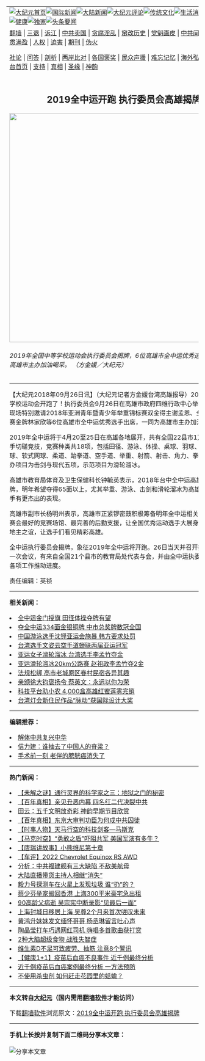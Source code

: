 <a name="1" id="1" target="_blank"></a><span id="1"></span>
<table align=center border="0"><tr><td colspan="2" VALIGN=TOP><a href="https://github.com/oneuom382/djy/blob/master/gb/nf1351518.md#1"><img src="https://raw.githubusercontent.com/oneuom382/www/master/t/djy/1.jpg" title="大纪元首页" alt="大纪元首页"></a><a href="https://github.com/oneuom382/djy/blob/master/gb/n24hr.md#1"><img src="https://raw.githubusercontent.com/oneuom382/www/master/t/djy/3.jpg" title="国际新闻" alt="国际新闻"></a><a href="https://github.com/oneuom382/djy/blob/master/gb/nsc413.md#1"><img src="https://raw.githubusercontent.com/oneuom382/www/master/t/djy/4.jpg" title="大陆新闻" alt="大陆新闻"></a><a href="https://github.com/oneuom382/djy/blob/master/gb/news392.md#1"><img src="https://raw.githubusercontent.com/oneuom382/www/master/t/djy/5.jpg" title="大纪元评论" alt="大纪元评论"></a><a href="https://github.com/oneuom382/djy/blob/master/gb/news2007.md#1"><img src="https://raw.githubusercontent.com/oneuom382/www/master/t/djy/6.jpg" title="传统文化" alt="传统文化"></a><a href="https://github.com/oneuom382/djy/blob/master/gb/news2008.md#1"><img src="https://raw.githubusercontent.com/oneuom382/www/master/t/djy/7.jpg" title="生活消费" alt="生活消费"></a><a href="https://github.com/oneuom382/djy/blob/master/gb/ncyule.md#1"><img src="https://raw.githubusercontent.com/oneuom382/www/master/t/djy/8.jpg" title="娱乐休闲" alt="娱乐休闲"></a><a href="https://github.com/oneuom382/djy/blob/master/gb/nsc1002.md#1"><img src="https://raw.githubusercontent.com/oneuom382/www/master/t/djy/9.jpg" title="健康" alt="健康"></a><a href="https://github.com/oneuom382/djy/blob/master/gb/nf6092.md#1"><img src="https://raw.githubusercontent.com/oneuom382/www/master/t/djy/10a.jpg" title="独家" alt="独家"></a><a href="https://github.com/oneuom382/djy/blob/master/gb/nf4514.md#1"><img src="https://raw.githubusercontent.com/oneuom382/www/master/t/djy/12a.jpg" title="头条要闻" alt="头条要闻"></a></td></tr>
<tr><td colspan="2" VALIGN=TOP><a target="_blank" href="https://github.com/oneuom382/www/blob/master/README.md?zsrh#1">翻墙</a> | <a target="_blank" href="https://github.com/oneuom382/djy/blob/master/gb/nf5657.md#1">三退</a> | <a target="_blank" href="https://github.com/oneuom382/djy/blob/master/gb/nf6124.md#1">诉江</a> | <a target="_blank" href="https://github.com/oneuom382/djy/blob/master/gb/nf1176117.md#1">中共卖国</a> | <a target="_blank" href="https://github.com/oneuom382/djy/blob/master/gb/nf5773.md#1">贪腐淫乱</a> | <a target="_blank" href="https://github.com/oneuom382/djy/blob/master/gb/nf1176115.md#1">窜改历史</a> | <a target="_blank" href="https://github.com/oneuom382/djy/blob/master/gb/nf1176107.md#1">党魁画皮</a> | <a target="_blank" href="https://github.com/oneuom382/djy/blob/master/gb/nf1320400.md#1">中共间谍</a> | <a target="_blank" href="https://github.com/oneuom382/djy/blob/master/gb/nf1176114.md#1">破坏传统</a> | <a target="_blank" href="https://github.com/oneuom382/ntdtv/blob/master/gb/prog447_1.md#1">恶贯满盈</a> | <a target="_blank" href="https://github.com/oneuom382/djy/blob/master/gb/ncid278.md#1">人权</a> | <a target="_blank" href="https://github.com/oneuom382/djy/blob/master/gb/nf1176111.md#1">迫害</a> | <a target="_blank" href="https://gitlab.com/szzdlab/mh-qikan/blob/master/README.md#1">期刊</a> | <a target="_blank" href="https://github.com/oneuom382/djy/blob/master/gb/nf5562.md#1">伪火</a></p><p><a target="_blank" href="https://github.com/oneuom382/djy/blob/master/gb/9p.md#1">社论</a> | <a target="_blank" href="https://github.com/oneuom382/djy/blob/master/gb/nf4378.md#1">问答</a> | <a target="_blank" href="https://github.com/oneuom382/djy/blob/master/gb/nf5792.md#1">剖析</a> | <a target="_blank" href="https://github.com/oneuom382/djy/blob/master/gb/nf5735.md#1">两岸比对</a> | <a target="_blank" href="https://github.com/oneuom382/djy/blob/master/gb/nf6119.md#1">各国褒奖</a> | <a target="_blank" href="https://github.com/oneuom382/djy/blob/master/gb/nf6120.md#1">民众声援</a> | <a target="_blank" href="https://github.com/oneuom382/djy/blob/master/gb/nf1188594.md#1">难忘记忆</a> | <a target="_blank" href="https://github.com/oneuom382/djy/blob/master/gb/nf3180.md#1">海外弘传</a> | <a target="_blank" href="https://github.com/oneuom382/djy/blob/master/gb/nf5410.md#1">万人上访</a> | <a target="_blank" href="https://github.com/oneuom382/www/blob/master/README.md?zsrh#1">平台首页</a> | <a target="_blank" href="https://github.com/oneuom382/djy/blob/master/gb/nf4386.md#1">支持</a> | <a target="_blank" href="https://github.com/oneuom382/djy/blob/master/gb/nf4389.md#1">真相</a> | <a target="_blank" href="https://github.com/oneuom382/djy/blob/master/gb/nf5790.md#1">圣缘</a> | <a target="_blank" href="https://github.com/oneuom382/djy/blob/master/gb/nf4786.md#1">神韵</a></td></tr>
<tr><td VALIGN=TOP width="626"><h2 align=center>2019全中运开跑 执行委员会高雄揭牌</h2>
<img width="600" src="https://i.epochtimes.com/assets/uploads/2018/09/01dd5d9c53ca0410d8b873ad6b3d909e-600x400.jpg" />
<h6>2019年全国中等学校运动会执行委员会揭牌，6位高雄市全中运优秀选手一同出席为高雄市主办加油喝采。 （方金媛／大纪元）
</h6>
<hr>
<p>【大纪元2018年09月26日讯】（大纪元记者方金媛台湾高雄报导）2019年全国中等学校运动会开跑了！执行委员会9月26日在高雄市政府四维行政中心举行揭牌仪式，现场特别邀请2018年亚洲青年暨青少年举重锦标赛双金得主谢孟恩、全国竞走锦标赛金牌林家欣等6位高雄市<ahref="https://github.com/oneuom382/djy/blob/master/gb/tag/%E5%85%A8%E4%B8%AD%E8%BF%90.md#1">全中运</a>优秀<ahref="https://github.com/oneuom382/djy/blob/master/gb/tag/%E9%80%89%E6%89%8B.md#1">选手</a>出席，一同为高雄市主办加油喝采。</p>
<p>2019年<ahref="https://github.com/oneuom382/djy/blob/master/gb/tag/%E5%85%A8%E4%B8%AD%E8%BF%90.md#1">全中运</a>将于4月20至25日在高雄各地展开，共有全国22县市1万5,000名<ahref="https://github.com/oneuom382/djy/blob/master/gb/tag/%E9%80%89%E6%89%8B.md#1">选手</a>切磋竞技，竞赛种类共18项，包括田径、游泳、体操、桌球、羽球、网<br />
球、软式网球、柔道、跆拳道、空手道、举重、射箭、射击、角力、拳击等15项，选办项目为击剑与现代五项，示范项目为<ahref="https://github.com/oneuom382/djy/blob/master/gb/tag/%E6%BB%91%E8%BD%AE%E6%BA%9C%E5%86%B0.md#1">滑轮溜冰</a>。</p>
<p>高雄市教育局体育及卫生保健科长钟毓英表示，2018年台中全中运高雄获得45面金牌，明年希望夺得65面以上，尤其举重、游泳、击剑和<ahref="https://github.com/oneuom382/djy/blob/master/gb/tag/%E6%BB%91%E8%BD%AE%E6%BA%9C%E5%86%B0.md#1">滑轮溜冰</a>为高雄强项，可望选手有更杰出的表现。</p>
<p>高雄市副市长杨明州表示，高雄市正紧锣密鼓积极筹备明年全中运相关工作，将提供赛会最好的竞赛场馆、最完善的后勤支援，让全国优秀运动选手大展身手，同时善尽地主之谊，让选手们看见精彩高雄。</p>
<p>全中运执行委员会揭牌，象征2019年全中运将开跑。26日当天并召开执行委员会第一次会议，有来自全国21个县市的教育局处代表与会，并由全中运执委会秘书处报告各项工作推动进度。</p>
<p>责任编辑：英祯</p>

<hr>


<strong>相关新闻：</strong>
<li><a href="https://github.com/oneuom382/djy/blob/master/gb/18/4/18/n10314648.md#1">全中运金门授旗 田径体操夺牌有望</a></li>
<li><a href="https://github.com/oneuom382/djy/blob/master/gb/18/5/22/n10416211.md#1">夺全中运334面金银铜牌  中市总奖牌数冠全国</a></li>
<li><a href="https://github.com/oneuom382/djy/blob/master/gb/18/8/24/n10663936.md#1">中国游泳选手沈铎亚运会施暴 韩方要求处罚</a></li>
<li><a href="https://github.com/oneuom382/djy/blob/master/gb/18/8/26/n10667194.md#1">台湾选手文姿云空手道蝉联两届亚运冠军</a></li>
<li><a href="https://github.com/oneuom382/djy/blob/master/gb/18/8/31/n10681163.md#1">亚运女子滑轮溜冰 台湾选手李孟竹夺金</a></li>
<li><a href="https://github.com/oneuom382/djy/blob/master/gb/18/8/31/n10681629.md#1">亚运滑轮溜冰20km公路赛 赵祖政李孟竹夺2金</a></li>
<li><a href="https://github.com/oneuom382/djy/blob/master/gb/22/6/19/n13762748.md#1">法规松绑 高市老城原区眷村民宿各异其趣</a></li>
<li><a href="https://github.com/oneuom382/djy/blob/master/gb/22/6/17/n13761673.md#1">亲颁徐大钧褒扬令 蔡英文：永远以你为荣</a></li>
<li><a href="https://github.com/oneuom382/djy/blob/master/gb/22/6/17/n13761618.md#1">科技平台助小农 4,000盒高雄红蜜莲雾完销</a></li>
<li><a href="https://github.com/oneuom382/djy/blob/master/gb/22/6/16/n13760873.md#1">台湾灯会新住民作品“脉动”获国际设计大奖</a></li>
<hr>


<strong>编辑推荐：</strong>
<li><a href="https://github.com/ychojm359/djy/blob/master/gb/18/3/21/n10237682.md?dfh#1" target="_blank">解体中共复兴中华</a></li><li><a href="https://github.com/tsiac2612/djy/blob/master/gb/18/1/18/n10066904.md#1" target="_blank">信力建：谁抽去了中国人的脊梁？</a></li><li><a href="https://github.com/tsiac2612/djy/blob/master/gb/16/5/25/n7931425.md#1" target="_blank">手术前一刻 老伴的膀胱癌消失了</a></li>
<hr>

<strong>热门新闻：</strong>
<li><a href="https://github.com/oneuom382/djy/blob/master/gb/22/6/13/n13758099.md#1">【未解之谜】通行灵界的科学家之三：地狱之门的秘密</a></li>
<li><a href="https://github.com/oneuom382/djy/blob/master/gb/22/5/30/n13748863.md#1">【百年真相】亲见丑恶内幕 四名红二代决裂中共</a></li>
<li><a href="https://github.com/oneuom382/djy/blob/master/gb/22/6/5/n13752609.md#1">田云：五千文明放奇彩 神韵早期节目欣赏</a></li>
<li><a href="https://github.com/oneuom382/djy/blob/master/gb/22/5/26/n13746166.md#1">【百年真相】东京大审判功臣为何成中共囚徒</a></li>
<li><a href="https://github.com/oneuom382/djy/blob/master/gb/22/6/13/n13758140.md#1">【时事人物】天马行空的科技剑客—马斯克</a></li>
<li><a href="https://github.com/oneuom382/djy/blob/master/gb/22/6/18/n13762295.md#1">【马克时空】“勇敢之盾”吓阻共军 美国军演有多牛？</a></li>
<li><a href="https://github.com/oneuom382/djy/blob/master/gb/22/6/17/n13761932.md#1">【唐瑞讲故事】小熊维尼第十章</a></li>
<li><a href="https://github.com/oneuom382/djy/blob/master/gb/22/6/17/n13761991.md#1">【车评】2022 Chevrolet Equinox RS AWD</a></li>
<li><a href="https://github.com/oneuom382/djy/blob/master/gb/22/6/17/n13761846.md#1">分析：中共福建舰有三大缺陷 不敌美航母</a></li>
<li><a href="https://github.com/oneuom382/djy/blob/master/gb/22/6/17/n13761241.md#1">大陆直播带货主持人相继“消失”</a></li>
<li><a href="https://github.com/oneuom382/djy/blob/master/gb/22/6/17/n13761230.md#1">毅力号探测车在火星上发现垃圾 谁“扔”的？</a></li>
<li><a href="https://github.com/oneuom382/djy/blob/master/gb/22/6/17/n13761888.md#1">蔡少芬举家搬回香港 上海300平米豪宅急出租</a></li>
<li><a href="https://github.com/oneuom382/djy/blob/master/gb/22/6/17/n13761551.md#1">90高龄父病逝 吴宗宪中断录影“见最后一面”</a></li>
<li><a href="https://github.com/oneuom382/djy/blob/master/gb/22/6/17/n13761914.md#1">上海封城日移居上海 吴尊2个月来首次嗟叹未来</a></li>
<li><a href="https://github.com/oneuom382/djy/blob/master/gb/22/6/16/n13761179.md#1">黄鸿升妹妹发文缅怀哥哥 杨丞琳留言吐心声</a></li>
<li><a href="https://github.com/oneuom382/djy/blob/master/gb/22/6/17/n13761949.md#1">陶晶莹打车巧遇网红司机 嗨唱多首歌曲获打赏</a></li>
<li><a href="https://github.com/oneuom382/djy/blob/master/gb/22/6/10/n13756755.md#1">2种大脑超级食物 战胜失智症</a></li>
<li><a href="https://github.com/oneuom382/djy/blob/master/gb/22/6/15/n13760309.md#1">维生素D不足可致疲劳、抽筋 注意8个警讯</a></li>
<li><a href="https://github.com/oneuom382/djy/blob/master/gb/22/6/16/n13760921.md#1">【健康1+1】疫苗后血癌不良事件 近千例最终分析</a></li>
<li><a href="https://github.com/oneuom382/djy/blob/master/gb/22/6/17/n13761796.md#1">近千例疫苗后血癌案例最终分析 一方法预防</a></li>
<li><a href="https://github.com/oneuom382/djy/blob/master/gb/22/6/17/n13761425.md#1">不使用杀虫剂 如何赶走花园里的蛞蝓？</a></li>
<hr>

<strong>本文转自<a href="https://www.epochtimes.com">大纪元</a>（国内需用<a href="https://github.com/oneuom382/www/blob/master/README.md#8">翻墙软件</a>才能访问）</strong><p>下载<a href="https://github.com/oneuom382/www/blob/master/README.md#8">翻墙软件</a>浏览原文：<a href="https://www.epochtimes.com/gb/18/9/26/n10742973.htm">2019全中运开跑 执行委员会高雄揭牌</a></p><hr>

<strong>手机上长按并复制下面二维码分享本文章：</strong><br><br><img src="https://chart.apis.google.com/chart?cht=qr&chs=240x240&choe=UTF-8&chld=M|2&chl=https://github.com/oneuom382/djy/blob/master/gb/18/9/26/n10742973.md%231" title="分享本文章"></td><td VALIGN=TOP><a href="https://github.com/oneuom382/djy/blob/master/gb/16/1/21/n4622075.md?dfh#1" target="_blank"><img src="https://raw.githubusercontent.com/oneuom382/djy/master/gb/300/wei-f1.jpg" title="中共的伪火骗局"  alt="中共的伪火骗局"></a><br><a href="https://github.com/oneuom382/www/blob/master/README.md?dfh#9" target="_blank"><img src="https://raw.githubusercontent.com/oneuom382/djy/master/gb/300/yong-h.jpg" title="永恒的见证"  alt="永恒的见证"></a><br><a href="https://github.com/oneuom382/djy/blob/master/gb/13/9/29/n3974789.md?dfh#1" target="_blank"><img src="https://raw.githubusercontent.com/oneuom382/djy/master/gb/300/shang-lnz.jpg" title="善良女子被中共投男牢"  alt="善良女子被中共投男牢"></a><br><a href="https://github.com/oneuom382/djy/blob/master/gb/16/3/16/n4663449.md?dfh#1" target="_blank"><img src="https://raw.githubusercontent.com/oneuom382/djy/master/gb/300/huo-z3.jpg" title="警卫目击活摘器官"  alt="警卫目击活摘器官"></a><br><a href="https://github.com/oneuom382/djy/blob/master/gb/16/8/7/n8177641.md?dfh#1" target="_blank"><img src="https://raw.githubusercontent.com/oneuom382/djy/master/gb/300/huo-z4.jpg" title="证人描述活摘恐怖"  alt="证人描述活摘恐怖"></a><br><a href="https://github.com/oneuom382/djy/blob/master/gb/10/4/19/n2881569.md?dfh#1" target="_blank"><img src="https://raw.githubusercontent.com/oneuom382/djy/master/gb/300/huo-z1.jpg" title="揭开活摘器官黑幕"  alt="揭开活摘器官黑幕"></a><br><a href="https://github.com/oneuom382/djy/blob/master/gb/10/11/7/n3077476.md?dfh#1" target="_blank"><img src="https://raw.githubusercontent.com/oneuom382/djy/master/gb/300/ma-ks.jpg" title="马克思的成魔之路"  alt="马克思的成魔之路"></a><br><a href="https://github.com/oneuom382/djy/blob/master/gb/14/6/9/n4173977.md?dfh#1" target="_blank"><img src="https://raw.githubusercontent.com/oneuom382/djy/master/gb/300/chang-zs.jpg" title="藏字石 蕴天机"  alt="藏字石 蕴天机"></a><br><a href="https://github.com/oneuom382/djy/blob/master/gb/18/5/10/n10381511.md?dfh#1" target="_blank"><img src="https://raw.githubusercontent.com/oneuom382/djy/master/gb/300/st1.jpg" title="关注三亿人三退"  alt="关注三亿人三退"></a><br><a href="https://github.com/oneuom382/djy/blob/master/gb/18/3/21/n10237682.md?dfh#1" target="_blank"><img src="https://raw.githubusercontent.com/oneuom382/djy/master/gb/300/jie-t.jpg" title="解体中共复兴中华"  alt="解体中共复兴中华"></a><br><a href="https://github.com/oneuom382/djy/blob/master/gb/9/2/9/n2422991.md?dfh#1" target="_blank"><img src="https://raw.githubusercontent.com/oneuom382/djy/master/gb/300/gao-zs.jpg" title="中共迫害良心律师"  alt="中共迫害良心律师"></a><br><a href="https://github.com/oneuom382/djy/blob/master/gb/18/12/9/n10900044.md?dfh#1" target="_blank"><img src="https://raw.githubusercontent.com/oneuom382/djy/master/gb/300/sj1.jpg" title="三百多万人举报江泽民"  alt="三百多万人举报江泽民"></a><br><a href="https://github.com/oneuom382/djy/blob/master/gb/18/8/28/n10672014.md?dfh#1" target="_blank"><img src="https://raw.githubusercontent.com/oneuom382/djy/master/gb/300/sj2.jpg" title="这些官员为何起诉江泽民"  alt="这些官员为何起诉江泽民"></a><br><a href="https://github.com/oneuom382/djy/blob/master/gb/8/12/18/n2367165.md?dfh#1" target="_blank"><img src="https://raw.githubusercontent.com/oneuom382/djy/master/gb/300/liangan.jpg" title="海峡两岸的强烈对比"  alt="海峡两岸的强烈对比"></a><br><a href="https://github.com/oneuom382/djy/blob/master/gb/15/12/10/n4593139.md?dfh#1" target="_blank"><img src="https://raw.githubusercontent.com/oneuom382/djy/master/gb/300/jia-ndzl.jpg" title="加拿大总理的贺信"  alt="加拿大总理的贺信"></a><br><a href="https://github.com/oneuom382/djy/blob/master/gb/11/6/17/n3289382.md?dfh#1" target="_blank"><img src="https://raw.githubusercontent.com/oneuom382/djy/master/gb/300/xiao-wd.jpg" title="探寻真相兼听则明"  alt="探寻真相兼听则明"></a><br><a href="https://github.com/oneuom382/djy/blob/master/gb/18/10/27/n10812623.md?dfh#1" target="_blank"><img src="https://raw.githubusercontent.com/oneuom382/djy/master/gb/300/yindu.jpg" title="印度媒体报道东方"  alt="印度媒体报道东方"></a><br><a href="https://github.com/oneuom382/djy/blob/master/gb/18/6/9/n10469652.md?dfh#1" target="_blank"><img src="https://raw.githubusercontent.com/oneuom382/djy/master/gb/300/xie-j.jpg" title="不一样的海外校园"  alt="不一样的海外校园"></a><br><a href="https://github.com/oneuom382/djy/blob/master/gb/7/4/5/n1669415.md?dfh#1" target="_blank"><img src="https://raw.githubusercontent.com/oneuom382/djy/master/gb/300/li-up.jpg" title="从大师到徒弟的传奇"  alt="从大师到徒弟的传奇"></a><br><a href="https://github.com/oneuom382/djy/blob/master/gb/17/5/26/n9191512.md?dfh#1" target="_blank"><img src="https://raw.githubusercontent.com/oneuom382/djy/master/gb/300/zfl2.jpg" title="亿万人与东方一本奇书"  alt="亿万人与东方一本奇书"></a><br><a href="https://github.com/oneuom382/djy/blob/master/gb/13/11/27/n4020290.md?dfh#1" target="_blank"><img src="https://raw.githubusercontent.com/oneuom382/djy/master/gb/300/zhen-h.jpg" title="大陆见不到的震撼场面"  alt="大陆见不到的震撼场面"></a><br><a href="https://github.com/oneuom382/djy/blob/master/gb/15/7/17/n4482910.md?dfh#1" target="_blank"><img src="https://raw.githubusercontent.com/oneuom382/djy/master/gb/300/dalu-sk.jpg" title="人心向善 大陆当初盛况"  alt="人心向善 大陆当初盛况"></a><br><a href="https://github.com/oneuom382/djy/blob/master/gb/19/1/5/n10955468.md?dfh#1" target="_blank"><img src="https://raw.githubusercontent.com/oneuom382/djy/master/gb/300/zfl1.jpg" title="追寻真理 这书讲什么"  alt="追寻真理 这书讲什么"></a><br><a href="https://github.com/oneuom382/www/blob/master/README.md?dfh#1" target="_blank"><img src="https://raw.githubusercontent.com/oneuom382/djy/master/gb/300/fq1.jpg" title="下载免费翻墙软件"  alt="下载免费翻墙软件"></a><br></td></tr></table>
